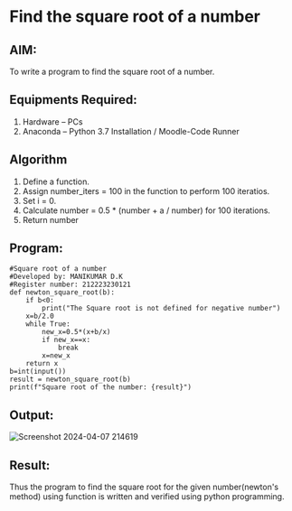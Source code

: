 # Find the square root of a number

## AIM:
To write a program to find the square root of a number.

## Equipments Required:
1. Hardware – PCs
2. Anaconda – Python 3.7 Installation / Moodle-Code Runner

## Algorithm
1. Define a function.
2. Assign number_iters = 100 in the function to perform 100 iteratios.
3. Set i = 0.
4. Calculate  number = 0.5 * (number + a / number) for 100 iterations.
5. Return number

## Program:
```
#Square root of a number
#Developed by: MANIKUMAR D.K
#Register number: 212223230121
def newton_square_root(b):
    if b<0:
        print("The Square root is not defined for negative number")
    x=b/2.0
    while True:
        new_x=0.5*(x+b/x)
        if new_x==x:
            break
        x=new_x
    return x
b=int(input())
result = newton_square_root(b)
print(f"Square root of the number: {result}")
```

## Output:
![Screenshot 2024-04-07 214619](https://github.com/MANIKUMARDK/Square-root-of-a-number/assets/147215581/c375fe9e-26dc-41f0-93fb-36fa356dca0b)




## Result:
Thus the program to find the square root for the given number(newton's method) using function is written and verified using python programming.
